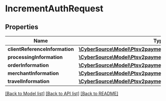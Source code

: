 # IncrementAuthRequest

## Properties
Name | Type | Description | Notes
------------ | ------------- | ------------- | -------------
**clientReferenceInformation** | [**\CyberSource\Model\Ptsv2paymentsidClientReferenceInformation**](Ptsv2paymentsidClientReferenceInformation.md) |  | [optional] 
**processingInformation** | [**\CyberSource\Model\Ptsv2paymentsidProcessingInformation**](Ptsv2paymentsidProcessingInformation.md) |  | [optional] 
**orderInformation** | [**\CyberSource\Model\Ptsv2paymentsidOrderInformation**](Ptsv2paymentsidOrderInformation.md) |  | [optional] 
**merchantInformation** | [**\CyberSource\Model\Ptsv2paymentsidMerchantInformation**](Ptsv2paymentsidMerchantInformation.md) |  | [optional] 
**travelInformation** | [**\CyberSource\Model\Ptsv2paymentsidTravelInformation**](Ptsv2paymentsidTravelInformation.md) |  | [optional] 

[[Back to Model list]](../README.md#documentation-for-models) [[Back to API list]](../README.md#documentation-for-api-endpoints) [[Back to README]](../README.md)


